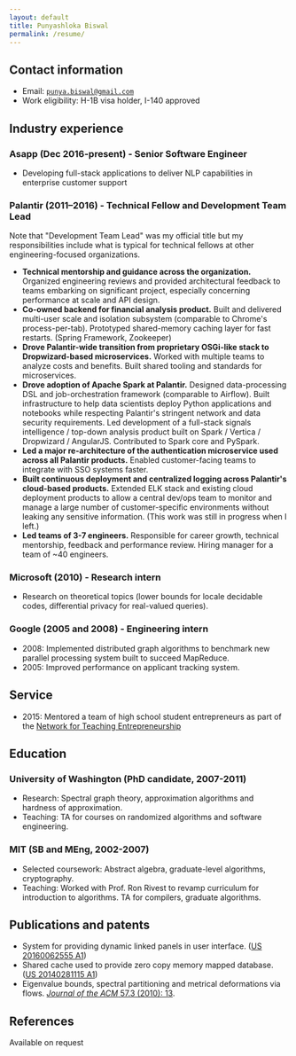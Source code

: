 ```yaml
---
layout: default
title: Punyashloka Biswal
permalink: /resume/
---
```


## Contact information
- Email: [`punya.biswal@gmail.com`](mailto:punya.biswal@gmail.com)
- Work eligibility: H-1B visa holder, I-140 approved

## Industry experience

### Asapp (Dec 2016-present) - Senior Software Engineer
- Developing full-stack applications to deliver NLP capabilities in enterprise customer support

### Palantir (2011–2016) - Technical Fellow and Development Team Lead

Note that "Development Team Lead" was my official title but my responsibilities include what is typical for technical fellows at other engineering-focused organizations.

- **Technical mentorship and guidance across the organization.** Organized engineering reviews and provided architectural feedback to teams embarking on significant project, especially concerning performance at scale and API design.
- **Co-owned backend for financial analysis product.** Built and delivered multi-user scale and isolation subsystem (comparable to Chrome's process-per-tab). Prototyped shared-memory caching layer for fast restarts. (Spring Framework, Zookeeper)
- **Drove Palantir-wide transition from proprietary OSGi-like stack to Dropwizard-based microservices.** Worked with multiple teams to analyze costs and benefits. Built shared tooling and standards for microservices.
- **Drove adoption of Apache Spark at Palantir.** Designed data-processing DSL and job-orchestration framework (comparable to Airflow). Built infrastructure to help data scientists deploy Python applications and notebooks while respecting Palantir's stringent network and data security requirements. Led development of a full-stack signals intelligence / top-down analysis product built on Spark / Vertica / Dropwizard / AngularJS. Contributed to Spark core and PySpark.
- **Led a major re-architecture of the authentication microservice used across all Palantir products.** Enabled customer-facing teams to integrate with SSO systems faster.
- **Built continuous deployment and centralized logging across Palantir's cloud-based products.** Extended ELK stack and existing cloud deployment products to allow a central dev/ops team to monitor and manage a large number of customer-specific environments without leaking any sensitive information. (This work was still in progress when I left.)
- **Led teams of 3-7 engineers.** Responsible for career growth, technical mentorship, feedback and performance review. Hiring manager for a team of ~40 engineers.

### Microsoft (2010) - Research intern
- Research on theoretical topics (lower bounds for locale decidable codes, differential privacy for real-valued queries).

### Google (2005 and 2008) - Engineering intern
- 2008: Implemented distributed graph algorithms to benchmark new parallel processing system built to succeed MapReduce.
- 2005: Improved performance on applicant tracking system.

## Service
- 2015: Mentored a team of high school student entrepreneurs as part of the [Network for Teaching Entrepreneurship](https://www.nfte.com/)

## Education

### University of Washington (PhD candidate, 2007-2011)
- Research: Spectral graph theory, approximation algorithms and hardness of approximation.
- Teaching: TA for courses on randomized algorithms and software engineering.

### MIT (SB and MEng, 2002-2007)
- Selected coursework: Abstract algebra, graduate-level algorithms, cryptography.
- Teaching: Worked with Prof. Ron Rivest to revamp curriculum for introduction to algorithms. TA for compilers, graduate algorithms.

## Publications and patents
- System for providing dynamic linked panels in user interface. ([US 20160062555 A1](http://www.google.com/patents/US20160062555))
- Shared cache used to provide zero copy memory mapped database. ([US 20140281115 A1](http://www.google.com/patents/US20140281115))
- Eigenvalue bounds, spectral partitioning and metrical deformations via flows. [*Journal of the ACM* 57.3 (2010): 13](http://dx.doi.org/10.1145/1706591.1706593).

## References
Available on request
